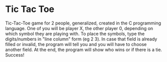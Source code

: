 # Tic Tac Toe
Tic-Tac-Toe game for 2 people, generalized, created in the C programming language.
One of you will be player X, the other player 0, depending on which symbol they are playing with.
To place the symbols, type the digits/numbers in "line column" form (eg 2 3).
In case that field is already filled or invalid, the program will tell you and you will have to choose another field.
At the end, the program will show who wins or if there is a tie.
Success!
